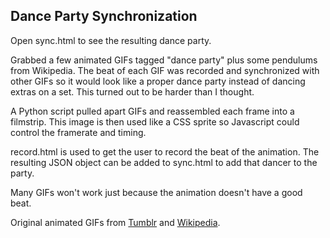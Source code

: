 Dance Party Synchronization
---------------------------

Open sync.html to see the resulting dance party.

Grabbed a few animated GIFs tagged "dance party" plus some pendulums from Wikipedia. The beat of each GIF was recorded and synchronized with other GIFs so it would look like a proper dance party instead of dancing extras on a set. This turned out to be harder than I thought.

A Python script pulled apart GIFs and reassembled each frame into a filmstrip. This image is then used like a CSS sprite so Javascript could control the framerate and timing.

record.html is used to get the user to record the beat of the animation. The resulting JSON object can be added to sync.html to add that dancer to the party.

Many GIFs won't work just because the animation doesn't have a good beat.

Original animated GIFs from [Tumblr](http://www.tumblr.com/tagged/gif-dance-party) and [Wikipedia](http://www.wikipedia.org).
